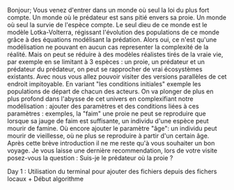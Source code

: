 Bonjour; Vous venez d'entrer dans un monde où seul la loi du plus fort compte. Un monde où le prédateur est sans pitié envers sa proie. Un monde où seul la survie de l'espèce compte. Le seul dieu de ce monde est le modèle Lotka-Volterra, régissant l'évolution des populations de ce monde grâce à des équations modélisant la prédation. Alors oui, ce n'est qu'une modélisation ne pouvant en aucun cas representer la complexité de la réalité. Mais on peut se réduire à des modèles réalistes tirés de la vraie vie, par exemple en se limitant à 3 espèces : un proie, un prédateur et un prédateur du prédateur, on peut se rapprocher de vrai écosystèmes existants. Avec nous vous allez pouvoir visiter des versions parallèles de cet endroit impitoyable. En variant "les conditions initiales" exemple les populations de départ de chacun des acteurs. On va plonger de plus en plus profond dans l'abysse de cet univers en complexifiant notre modélisation : ajouter des paramètres et des conditions liées à ces paramètres : exemples, la "faim" une proie ne peut se reproduire que lorsque sa jauge de faim est suffisante, un individu d'une espèce peut mourir de famine. Où encore ajouter le paramètre "âge": un individu peut mourir de vieillesse, où ne plus se reproduire à partir d'un certain âge. Après cette brève introduction il ne me reste qu'à vous souhaiter un bon voyage. Je vous laisse une dernière recommendation, lors de votre visite posez-vous la question : Suis-je le prédateur où la proie ?

Day 1 : Utilisation du terminal pour ajouter des fichiers depuis des fichers locaux + Début algorithme

